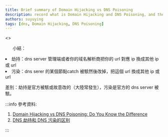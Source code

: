 ```yaml
---
title: Brief summary of Domain Hijacking vs DNS Poisoning
description: record what is Domain Hijacking and DNS Poisoning, and the difference between them
authors: suyuying
tags: [dns, Domain Hijacking, DNS Poisoning]
---
```


<>

<ul>小結：</ul>
<li>劫持：dns server 管理端或者你的域名解析商把你的 url 對應 ip 換成其他 ip 或 url</li>
<li>污染：dns serer 的某個節點catch 被駭然後改掉，把這個 url 換成其他 ip 或 url
</li>

<p>差別：劫持是官方被駭或故意改的（大陸常發生），污染是官方的 dns server 被駭。
</p>
</>

:::info
參考資料:

1. [Domain Hijacking vs DNS Poisoning: Do You Know the Difference](https://heimdalsecurity.com/blog/domain-hijacking-vs-dns-poisoning-do-you-know-the-difference/#:~:text=1.,and%20changes%20its%20DNS%20settings.)
2. [DNS 劫持和 DNS 污染的区别](https://www.williamlong.info/archives/3356.html)

:::
